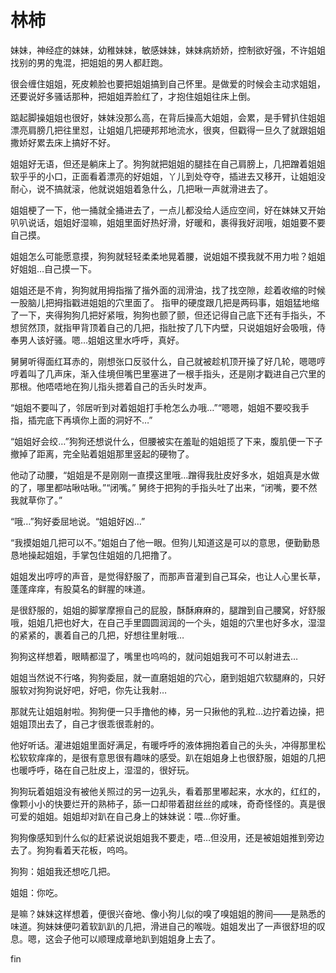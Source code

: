 # 林柿

妹妹，神经症的妹妹，幼稚妹妹，敏感妹妹，妹妹病娇娇，控制欲好强，不许姐姐找别的男的鬼混，把姐姐的男人都赶跑。

很会缠住姐姐，死皮赖脸也要把姐姐搞到自己怀里。是做爱的时候会主动求姐姐，还要说好多骚话那种，把姐姐弄脸红了，才抱住姐姐往床上倒。

踮起脚操姐姐也很好，妹妹没那么高，在背后操高大姐姐，会累，是手臂扒住姐姐漂亮肩膀几把往里怼，让姐姐几把硬邦邦地流水，很爽，但戳得一旦久了就跟姐姐撒娇好累去床上搞好不好。

姐姐好无语，但还是躺床上了。狗狗就把姐姐的腿挂在自己肩膀上，几把蹭着姐姐软乎乎的小口，正面看着漂亮的好姐姐，丫儿到处夺夺，插进去又移开，让姐姐没耐心，说不搞就滚，他就说姐姐着急什么，几把啾一声就滑进去了。

姐姐梗了一下，他一捅就全捅进去了，一点儿都没给人适应空间，好在妹妹又开始叭叭说话，姐姐好湿嘛，姐姐里面好热好滑，好暖和，裹得我好润哦，姐姐要不要自己摸。

姐姐怎么可能愿意摸，狗狗就轻轻柔柔地晃着腰，说姐姐不摸我就不用力啦？姐姐好姐姐…自己摸一下。

姐姐还是不肯，狗狗就用拇指揩了揩外面的润滑油，找了找空隙，趁着收缩的时候一股脑儿把拇指戳进姐姐的穴里面了。
指甲的硬度跟几把是两码事，姐姐猛地缩了一下，夹得狗狗几把好紧哦，狗狗也颤了颤，但还记得自己底下还有手指头，不想贸然顶，就指甲背顶着自己的几把，指肚按了几下内壁，只说姐姐好会吸哦，侍奉男人该好骚。嗯…姐姐这里水呼呼，真好。

舅舅听得面红耳赤的，刚想张口反驳什么，自己就被趁机顶开操了好几轮，嗯嗯哼哼着叫了几声床，渐入佳境但嘴巴里塞进了一根手指头，还是刚才戳进自己穴里的那根。他唔唔地在狗儿指头摁着自己的舌头时发声。

“姐姐不要叫了，邻居听到对着姐姐打手枪怎么办哦…”“嗯嗯，姐姐不要咬我手指，插完底下再填你上面的洞好不…”

“姐姐好会绞…”狗狗还想说什么，但腰被实在羞耻的姐姐揽了下来，腹肌便一下子撤掉了距离，完全贴着姐姐那里竖起的硬物了。

他动了动腰，“姐姐是不是刚刚一直摸这里哦…蹭得我肚皮好多水，姐姐真是水做的了，哪里都咕啾咕啾。”“闭嘴。”
舅终于把狗的手指头吐了出来，“闭嘴，要不然我就草你了。”

“哦…”狗好委屈地说。“姐姐好凶…”

“我摸姐姐几把可以不。”姐姐白了他一眼。但狗儿知道这是可以的意思，便勤勤恳恳地操起姐姐，手掌包住姐姐的几把撸了。

姐姐发出哼哼的声音，是觉得舒服了，而那声音灌到自己耳朵，也让人心里长草，蓬蓬痒痒，有股莫名的鲜腥的味道。

是很舒服的，姐姐的脚掌摩擦自己的屁股，酥酥麻麻的，腿蹭到自己腰窝，好舒服哦，姐姐几把也好大，在自己手里圆圆润润的一个头，姐姐的穴里也好多水，湿湿的紧紧的，裹着自己的几把，好想往里射哦…

狗狗这样想着，眼睛都湿了，嘴里也呜呜的，就问姐姐我可不可以射进去…

姐姐当然说不行咯，狗狗委屈，就一直磨姐姐的穴心，磨到姐姐穴软腿麻的，只好服软对狗狗说好吧，好吧，你先让我射…

那就先让姐姐射啦。狗狗便一只手撸他的棒，另一只揪他的乳粒…边拧着边操，把姐姐顶出去了，自己才很乖很乖射的。

他好听话。灌进姐姐里面好满足，有暖呼呼的液体拥抱着自己的头头，冲得那里松松软软痒痒的，是很有意思很有趣味的感受。趴在姐姐身上也很舒服，姐姐的几把也暖呼呼，硌在自己肚皮上，湿湿的，很好玩。

狗狗玩着姐姐没有被他关照过的另一边乳头，看着那里嘟起来，水水的，红红的，像颗小小的快要烂开的熟柿子，舔一口却带着甜丝丝的咸味，奇奇怪怪的。真是很可爱的姐姐。姐姐却对趴在自己身上的妹妹说：喂…你好重。

狗狗像感知到什么似的赶紧说说姐姐我不要走，唔…但没用，还是被姐姐推到旁边去了。狗狗看着天花板，呜呜。

狗狗：姐姐我还想吃几把。

姐姐：你吃。

是嘛？妹妹这样想着，便很兴奋地、像小狗儿似的嗅了嗅姐姐的胯间——是熟悉的味道。狗妹妹便叼着软趴趴的几把，滑进自己的喉咙。姐姐发出了一声很舒坦的叹息。嗯，这会子他可以顺理成章地趴到姐姐身上去了。



fin